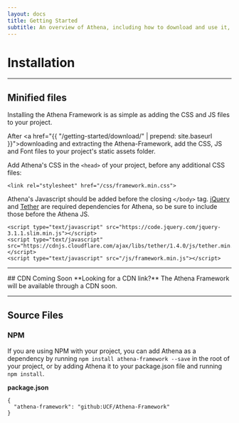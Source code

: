 ```yaml
---
layout: docs
title: Getting Started
subtitle: An overview of Athena, including how to download and use it, some basic templates and examples, and more.
---
```


# Installation

<hr>

## Minified files
Installing the Athena Framework is as simple as adding the CSS and JS files to your project.

After <a href="{{ "/getting-started/download/" | prepend: site.baseurl }}">downloading and extracting the Athena-Framework,</a> add the CSS, JS and Font files to your project's static assets folder.

Add Athena's CSS in the <code>&lt;head&gt;</code> of your project, before any additional CSS files:

<pre><code>&lt;link rel="stylesheet" href="/css/framework.min.css"&gt;
</code></pre>

Athena's Javascript should be added before the closing <code>&lt;/body&gt;</code> tag. <a href="https://jquery.com/">jQuery</a> and <a href="http://tether.io/">Tether</a> are required dependencies for Athena, so be sure to include those before the Athena JS.

<pre><code>&lt;script type="text/javascript" src="https://code.jquery.com/jquery-3.1.1.slim.min.js"&gt;&lt;/script&gt;
&lt;script type="text/javascript" src="https://cdnjs.cloudflare.com/ajax/libs/tether/1.4.0/js/tether.min.js"&gt;&lt;/script&gt;
&lt;script type="text/javascript" src="/js/framework.min.js"&gt;&lt;/script&gt;
</code></pre>

<hr>
## CDN Coming Soon
**Looking for a CDN link?** The Athena Framework will be available through a CDN soon.
<hr>

## Source Files
### NPM
If you are using NPM with your project, you can add Athena as a dependency by running <code>npm install athena-framework --save</code> in the root of your project, or by adding Athena it to your package.json file and running <code>npm install</code>.

**package.json**
<pre><code>{
  "athena-framework": "github:UCF/Athena-Framework"
}</code></pre>